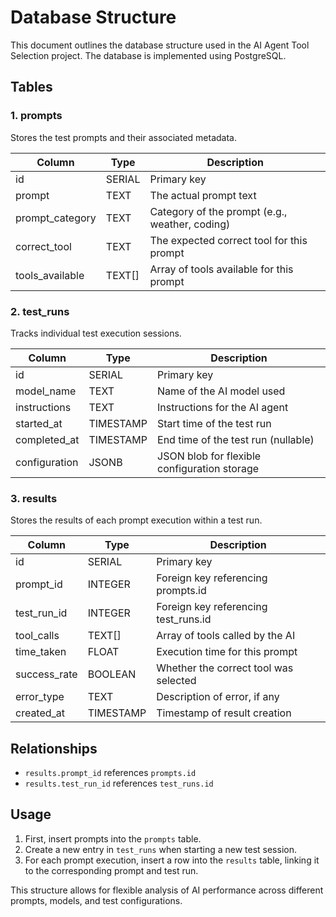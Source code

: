 # Database Structure

This document outlines the database structure used in the AI Agent Tool Selection project. The database is implemented using PostgreSQL.

## Tables

### 1. prompts

Stores the test prompts and their associated metadata.

| Column          | Type   | Description                                    |
| --------------- | ------ | ---------------------------------------------- |
| id              | SERIAL | Primary key                                    |
| prompt          | TEXT   | The actual prompt text                         |
| prompt_category | TEXT   | Category of the prompt (e.g., weather, coding) |
| correct_tool    | TEXT   | The expected correct tool for this prompt      |
| tools_available | TEXT[] | Array of tools available for this prompt       |

### 2. test_runs

Tracks individual test execution sessions.

| Column        | Type      | Description                                  |
| ------------- | --------- | -------------------------------------------- |
| id            | SERIAL    | Primary key                                  |
| model_name    | TEXT      | Name of the AI model used                    |
| instructions  | TEXT      | Instructions for the AI agent                |
| started_at    | TIMESTAMP | Start time of the test run                   |
| completed_at  | TIMESTAMP | End time of the test run (nullable)          |
| configuration | JSONB     | JSON blob for flexible configuration storage |

### 3. results

Stores the results of each prompt execution within a test run.

| Column       | Type      | Description                           |
| ------------ | --------- | ------------------------------------- |
| id           | SERIAL    | Primary key                           |
| prompt_id    | INTEGER   | Foreign key referencing prompts.id    |
| test_run_id  | INTEGER   | Foreign key referencing test_runs.id  |
| tool_calls   | TEXT[]    | Array of tools called by the AI       |
| time_taken   | FLOAT     | Execution time for this prompt        |
| success_rate | BOOLEAN   | Whether the correct tool was selected |
| error_type   | TEXT      | Description of error, if any          |
| created_at   | TIMESTAMP | Timestamp of result creation          |

## Relationships

- `results.prompt_id` references `prompts.id`
- `results.test_run_id` references `test_runs.id`

## Usage

1. First, insert prompts into the `prompts` table.
2. Create a new entry in `test_runs` when starting a new test session.
3. For each prompt execution, insert a row into the `results` table, linking it to the corresponding prompt and test run.

This structure allows for flexible analysis of AI performance across different prompts, models, and test configurations.
